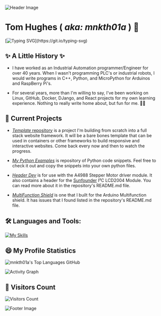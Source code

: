 ![Header Image](https://capsule-render.vercel.app/api?type=waving&height=100%&color=84C2C0&height=70&section=header)

# Tom Hughes ( _aka: mnkth01a_ ) 👋

[![Typing SVG](https://readme-typing-svg.demolab.com?font=Abril+Fatface&size=32&duration=4000&pause=1500&color=C6FFF7&background=1C06FF&center=true&vCenter=true&width=820&height=60&lines=Welcome+to+the+mnkth01a+repository!;Feel+free+to+checkout+my+repositories!;I+hope+you+can+find+somethng+you+can+use!)](https://git.io/typing-svg)

<!--
**mnkth01a/mnkth01a** is a ✨ _special_ ✨ repository because its `README.md` (this file) appears on your GitHub profile.

Here are some ideas to get you started:

- 🔭 I’m currently working on ...
- 🌱 I’m currently learning ...
- 👯 I’m looking to collaborate on ...
- 🤔 I’m looking for help with ...
- 💬 Ask me about ...
- 📫 How to reach me: ...
- 😄 Pronouns: ...
- ⚡ Fun fact: ...
-->

## ✨ A Little History ✨

- I have worked as an Industrial Automation programmer/Engineer for over 40 years. When I wasn't programming PLC's or
industrial robots, I would write programs in C++, Python, and MicroPython for Arduinos and RaspBerry Pi's.

- For several years, more than I'm willing to say, I've been working on Linux, GitHub, Docker, DJango, and React projects for my own learning experience. Nothing to really write home about, but fun for me. 🏋️‍♂️  

## 🔭 Current Projects

- [_Template_ repository](https://github.com/mnkth01a/templates.git) is a project I'm building from scratch into a full stack website framework. It will be a bare bones template that can be used in containers or other frameworks to build responsive and interactive websites. Come back every now and then to watch the progress.

- [_My Python Examples_](https://github.com/mnkth01a/mypython_examples.git) is repository of Python code snippets.  Feel free to check it out and copy the snippets into your own python files.

- [_Header Dev_](https://github.com/mnkth01a/header_dev.git) is for use with the A4988 Stepper Motor driver module. It also contains a header for the [Sunfounder](https://www.sunfounder.com/) I²C LCD2004 Module.  You can read more about it in the repository's README.md file.

- [_MultiFunction Shield_](https://github.com/mnkth01a/MultiFunction_Shield.git) is one that I built for the Arduino Multifunction shield. It has issues that I found listed in the repository's README.md file.

## 🛠️ **Languages and Tools:**  
[![My Skills](https://skillicons.dev/icons?i=linux,vscode,python,cpp,html,css,git,github,arduino,mysql,kubernetes,docker,tailwind,js,react,nodejs,mongodb,firebase,md,ruby,stackoverflow&perline=13)](#)

## 😄 My Profile Statistics

![mnkth01a's Top Languages GitHub](https://github-readme-stats.vercel.app/api/top-langs/?username=mnkth01a&theme=transparent&title_color=84C2C0&color=E3E3E3&text_color=DEDEDE&hide_border=true&text_bold=true&layout=compact)

![Activity Graph](https://github-readme-activity-graph.vercel.app/graph/?username=mnkth01a&bg_color=RRGGBBAA&title_color=84C2C0&color=84C2C0&line=84C2C0&point=DEDEDE&hide_border=true&custom_title=Contribution⠀Graph)

## 👯 Visitors Count

![Visitors Count](https://profile-counter.glitch.me/{mnkth01a}/count.svg)

![Footer Image](https://capsule-render.vercel.app/api?type=waving&height=100%&color=84C2C0&height=70&section=footer)
